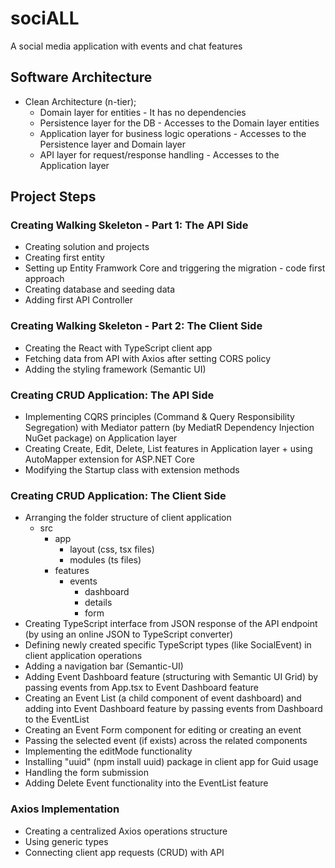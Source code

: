 # sociALL
A social media application with events and chat features
## Software Architecture
- Clean Architecture (n-tier);
  - Domain layer for entities - It has no dependencies
  - Persistence layer for the DB - Accesses to the Domain layer entities
  - Application layer for business logic operations - Accesses to the Persistence layer and Domain layer
  - API layer for request/response handling - Accesses to the Application layer
## Project Steps
### Creating Walking Skeleton - Part 1: The API Side
- Creating solution and projects
- Creating first entity
- Setting up Entity Framwork Core and triggering the migration - code first approach
- Creating database and seeding data
- Adding first API Controller
### Creating Walking Skeleton - Part 2: The Client Side
- Creating the React with TypeScript client app 
- Fetching data from API with Axios after setting CORS policy
- Adding the styling framework (Semantic UI)
### Creating CRUD Application: The API Side 
- Implementing CQRS principles (Command & Query Responsibility Segregation) with Mediator pattern (by MediatR Dependency Injection NuGet package) on Application layer
- Creating Create, Edit, Delete, List features in Application layer + using AutoMapper extension for ASP.NET Core
- Modifying the Startup class with extension methods
### Creating CRUD Application: The Client Side 
- Arranging the folder structure of client application 
    + src
      + app
        + layout (css, tsx files)
        + modules (ts files)
      + features 
        + events
          + dashboard 
          + details
          + form
- Creating TypeScript interface from JSON response of the API endpoint (by using an online JSON to TypeScript converter)
- Defining newly created specific TypeScript types (like SocialEvent) in client application operations
- Adding a navigation bar (Semantic-UI)
- Adding Event Dashboard feature (structuring with Semantic UI Grid) by passing events from App.tsx to Event Dashboard feature
- Creating an Event List (a child component of event dashboard) and adding into Event Dashboard feature by passing events from Dashboard to the EventList
- Creating an Event Form component for editing or creating an event
- Passing the selected event (if exists) across the related components
- Implementing the editMode functionality 
- Installing "uuid" (npm install uuid) package in client app for Guid usage
- Handling the form submission
- Adding Delete Event functionality into the EventList feature
### Axios Implementation
- Creating a centralized Axios operations structure 
- Using generic types
- Connecting client app requests (CRUD) with API

